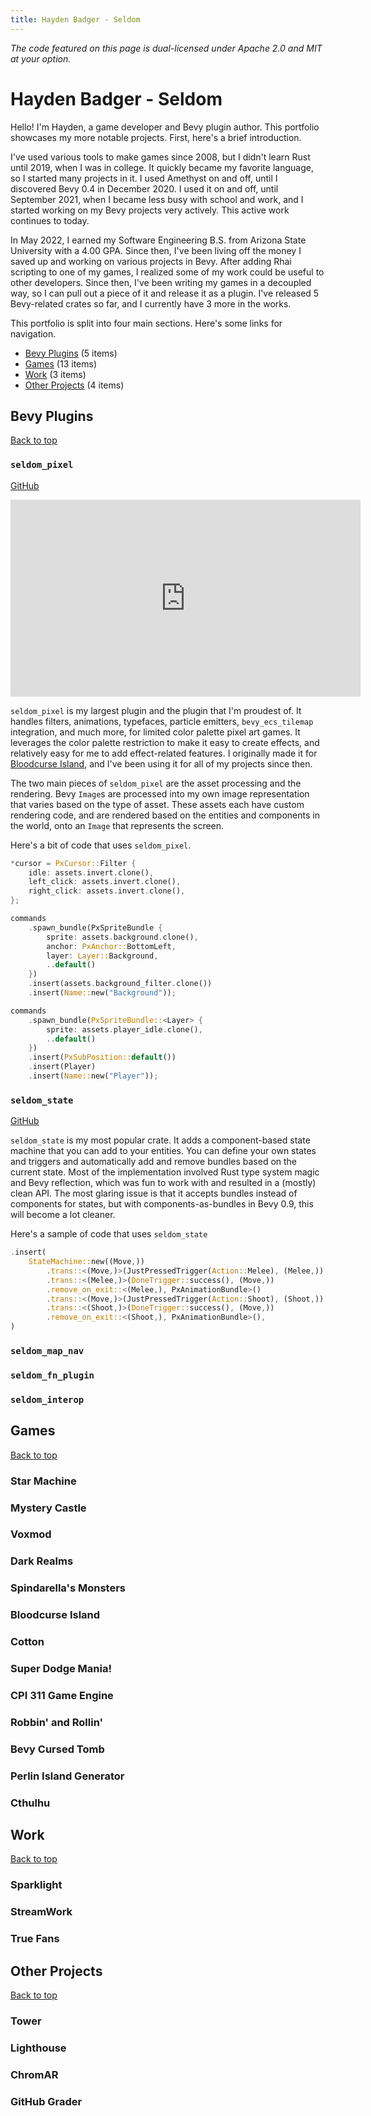 ```yaml
---
title: Hayden Badger - Seldom
---
```


*The code featured on this page is dual-licensed under Apache 2.0 and MIT at your option.*

# Hayden Badger - Seldom

Hello! I'm Hayden, a game developer and Bevy plugin author. This portfolio showcases
my more notable projects. First, here's a brief introduction.

I've used various tools to make games since 2008, but I didn't learn Rust until 2019,
when I was in college. It quickly became my favorite language, so I started many projects
in it. I used Amethyst on and off, until I discovered Bevy 0.4 in December 2020. I used it
on and off, until September 2021, when I became less busy with school and work, and I started
working on my Bevy projects very actively. This active work continues to today.

In May 2022, I earned my Software Engineering B.S. from Arizona State University with a 4.00 GPA.
Since then, I've been living off the money I saved up and working on various projects in Bevy.
After adding Rhai scripting to one of my games, I realized some of my work could be useful
to other developers. Since then, I've been writing my games in a decoupled way,
so I can pull out a piece of it and release it as a plugin. I've released 5 Bevy-related
crates so far, and I currently have 3 more in the works.

This portfolio is split into four main sections. Here's some links for navigation.

- [Bevy Plugins](#bevy-plugins) (5 items)
- [Games](#games) (13 items)
- [Work](#work) (3 items)
- [Other Projects](#other-projects) (4 items)

## Bevy Plugins

[Back to top](#hayden-badger---seldom)

### `seldom_pixel`

[GitHub](https://github.com/Seldom-SE/seldom_pixel)

<iframe width="560" height="315" src="https://www.youtube-nocookie.com/embed/pmTPdGxYVYw" title="YouTube video player" frameborder="0" allow="accelerometer; autoplay; clipboard-write; encrypted-media; gyroscope; picture-in-picture" allowfullscreen></iframe>

`seldom_pixel` is my largest plugin and the plugin that I'm proudest of. It handles filters,
animations, typefaces, particle emitters, `bevy_ecs_tilemap` integration, and much more,
for limited color palette pixel art games. It leverages the color palette restriction
to make it easy to create effects, and relatively easy for me to add effect-related features.
I originally made it for [Bloodcurse Island](#bloodcurse-island), and I've been using it
for all of my projects since then.

The two main pieces of `seldom_pixel` are the asset processing and the rendering. Bevy `Image`s
are processed into my own image representation that varies based on the type of asset.
These assets each have custom rendering code, and are rendered based on the entities and components
in the world, onto an `Image` that represents the screen.

Here's a bit of code that uses `seldom_pixel`.

<!-- TODO fix this style -->

```rust
*cursor = PxCursor::Filter {
    idle: assets.invert.clone(),
    left_click: assets.invert.clone(),
    right_click: assets.invert.clone(),
};

commands
    .spawn_bundle(PxSpriteBundle {
        sprite: assets.background.clone(),
        anchor: PxAnchor::BottomLeft,
        layer: Layer::Background,
        ..default()
    })
    .insert(assets.background_filter.clone())
    .insert(Name::new("Background"));

commands
    .spawn_bundle(PxSpriteBundle::<Layer> {
        sprite: assets.player_idle.clone(),
        ..default()
    })
    .insert(PxSubPosition::default())
    .insert(Player)
    .insert(Name::new("Player"));
```

### `seldom_state`

[GitHub](https://github.com/Seldom-SE/seldom_state)

`seldom_state` is my most popular crate. It adds a component-based state machine that you can add
to your entities. You can define your own states and triggers and automatically add and remove
bundles based on the current state. Most of the implementation involved Rust type system magic
and Bevy reflection, which was fun to work with and resulted in a (mostly) clean API. The most
glaring issue is that it accepts bundles instead of components for states, but with
components-as-bundles in Bevy 0.9, this will become a lot cleaner.

Here's a sample of code that uses `seldom_state`

```rust
.insert(
    StateMachine::new((Move,))
        .trans::<(Move,)>(JustPressedTrigger(Action::Melee), (Melee,))
        .trans::<(Melee,)>(DoneTrigger::success(), (Move,))
        .remove_on_exit::<(Melee,), PxAnimationBundle>()
        .trans::<(Move,)>(JustPressedTrigger(Action::Shoot), (Shoot,))
        .trans::<(Shoot,)>(DoneTrigger::success(), (Move,))
        .remove_on_exit::<(Shoot,), PxAnimationBundle>(),
)
```

### `seldom_map_nav`

### `seldom_fn_plugin`

### `seldom_interop`

## Games

[Back to top](#hayden-badger---seldom)

### Star Machine

### Mystery Castle

### Voxmod

### Dark Realms

### Spindarella's Monsters

### Bloodcurse Island

### Cotton

### Super Dodge Mania!

### CPI 311 Game Engine

### Robbin' and Rollin'

### Bevy Cursed Tomb

### Perlin Island Generator

### Cthulhu

## Work

[Back to top](#hayden-badger---seldom)

### Sparklight

### StreamWork

### True Fans

## Other Projects

[Back to top](#hayden-badger---seldom)

### Tower

### Lighthouse

### ChromAR

### GitHub Grader
